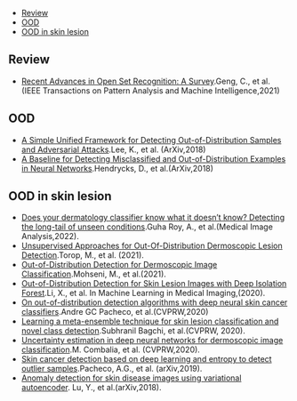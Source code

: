 
- [Review](#review)
- [OOD](#ood)
- [OOD in skin lesion](#ood-in-skin-lesion)

## Review

- [Recent Advances in Open Set Recognition: A Survey]().Geng, C., et al.(IEEE Transactions on Pattern Analysis and Machine Intelligence,2021)

## OOD

- [A Simple Unified Framework for Detecting Out-of-Distribution Samples and Adversarial Attacks]().Lee, K., et al. (ArXiv,2018)
- [A Baseline for Detecting Misclassified and Out-of-Distribution Examples in Neural Networks]().Hendrycks, D., et al.(ArXiv,2018)

## OOD in skin lesion
- [Does your dermatology classifier know what it doesn’t know? Detecting the long-tail of unseen conditions]().Guha Roy, A., et al.(Medical Image Analysis,2022).
- [Unsupervised Approaches for Out-Of-Distribution Dermoscopic Lesion Detection]().Torop, M., et al. (2021).
- [Out-of-Distribution Detection for Dermoscopic Image Classification]().Mohseni, M., et al.(2021).
- [Out-of-Distribution Detection for Skin Lesion Images with Deep Isolation Forest]().Li, X., et al. In Machine Learning in Medical Imaging,(2020).
- [On out-of-distribution detection algorithms with deep neural skin cancer classifiers]().Andre GC Pacheco, et al.(CVPRW,2020)
- [Learning a meta-ensemble technique for skin lesion classification and novel class detection]().Subhranil Bagchi, et al.(CVPRW, 2020).
- [Uncertainty estimation in deep neural networks for dermoscopic image classification]().M. Combalia, et al. (CVPRW,2020).
- [Skin cancer detection based on deep learning and entropy to detect outlier samples]().Pacheco, A.G., et al. (arXiv,2019).
- [Anomaly detection for skin disease images using variational autoencoder](). Lu, Y., et al.(arXiv,2018).